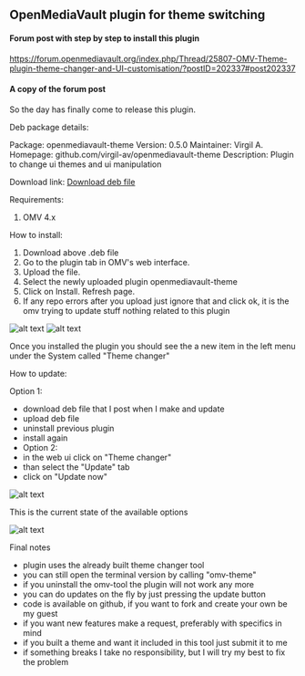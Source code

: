 ## OpenMediaVault plugin for theme switching

#### Forum post with step by step to install this plugin

https://forum.openmediavault.org/index.php/Thread/25807-OMV-Theme-plugin-theme-changer-and-UI-customisation/?postID=202337#post202337

#### A copy of the forum post

So the day has finally come to release this plugin.

Deb package details:

Package: openmediavault-theme
Version: 0.5.0
Maintainer: Virgil A.
Homepage: github.com/virgil-av/openmediavault-theme
Description: Plugin to change ui themes and ui manipulation

Download link: 
[Download deb file](https://github.com/virgil-av/openmediavault-theme/raw/deb/openmediavault-theme.deb)


Requirements:
1. OMV 4.x

How to install: 
1. Download above .deb file
2. Go to the plugin tab in OMV's web interface.
3. Upload the file.
4. Select the newly uploaded plugin openmediavault-theme
5. Click on Install. Refresh page.
6. If any repo errors after you upload just ignore that and click ok, it is the omv trying to update stuff nothing related to this plugin

![alt text](https://i.ibb.co/Cw9NbZL/Selection-074.png "Step 1 omv theme changer")
![alt text](https://i.ibb.co/mRCwBJ1/Selection-075.png "Step 2 omv theme changer")

Once you installed the plugin you should see the a new item in the left menu under the System called "Theme changer"


How to update: 

Option 1:
- download deb file that I post when I make and update
- upload deb file
- uninstall previous plugin
- install again
- Option 2:
- in the web ui click on "Theme changer" 
- than select the "Update" tab
- click on "Update now"

![alt text](https://i.ibb.co/ryBwdpR/Selection-076.png "update omv theme changer")

This is the current state of the available options

![alt text](https://i.ibb.co/pnwHtBM/Selection-077.png "how it looks omv theme changer")

Final notes
- plugin uses the already built theme changer tool
- you can still open the terminal version by calling "omv-theme"
- if you uninstall the omv-tool the plugin will not work any more
- you can do updates on the fly by just pressing the update button
- code is available on github, if you want to fork and create your own be my guest
- if you want new features make a request, preferably with specifics in mind
- if you built a theme and want it included in this tool just submit it to me
- if something breaks I take no responsibility, but I will try my best to fix the problem

